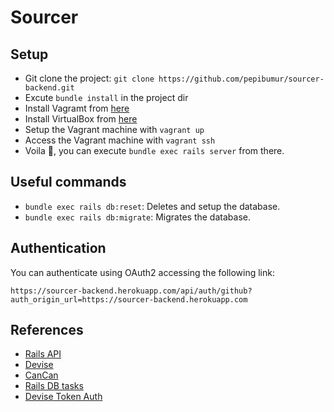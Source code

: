 # Sourcer

## Setup

- Git clone the project: `git clone https://github.com/pepibumur/sourcer-backend.git`
- Excute `bundle install` in the project dir
- Install Vagramt from [here](https://www.vagrantup.com/)
- Install VirtualBox from [here](https://www.virtualbox.org/wiki/Downloads)
- Setup the Vagrant machine with `vagrant up`
- Access the Vagrant machine with `vagrant ssh`
- Voila :tada:, you can execute `bundle exec rails server` from there.

## Useful commands

- `bundle exec rails db:reset`: Deletes and setup the database.
- `bundle exec rails db:migrate`: Migrates the database.

## Authentication
You can authenticate using OAuth2 accessing the following link:

```
https://sourcer-backend.herokuapp.com/api/auth/github?auth_origin_url=https://sourcer-backend.herokuapp.com
```

## References
- [Rails API](https://scotch.io/tutorials/build-a-restful-json-api-with-rails-5-part-one)
- [Devise](https://github.com/plataformatec/devise)
- [CanCan](https://github.com/ryanb/cancan)
- [Rails DB tasks](http://jacopretorius.net/2014/02/all-rails-db-rake-tasks-and-what-they-do.html)
- [Devise Token Auth](https://github.com/lynndylanhurley/devise_token_auth)

